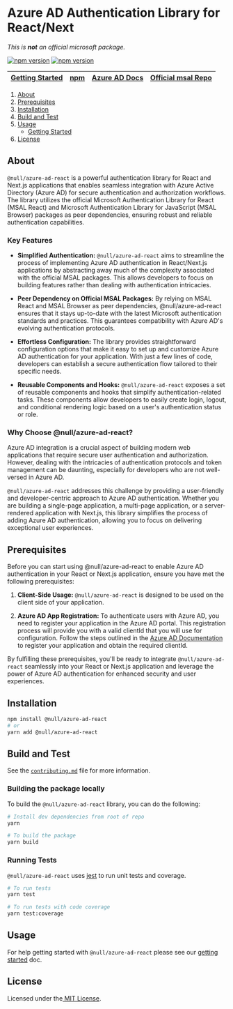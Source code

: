 # Azure AD Authentication Library for React/Next

_This is **not** an official microsoft package._

[![npm version](https://img.shields.io/npm/v/@null/azure-ad-react.svg?style=flat)](https://www.npmjs.com/package/@null/azure-ad-react/)
[![npm version](https://img.shields.io/npm/dm/@null/azure-ad-react.svg)](https://nodei.co/npm/@null/azure-ad-react/)

| [Getting Started](docs/getting-started.md) | <a href="https://www.npmjs.com/package/@null/azure-ad-react" target="blank">npm</a> | <a href="https://aka.ms/aaddevv2" target="_blank">Azure AD Docs</a> | <a href="https://github.com/AzureAD/microsoft-authentication-library-for-js/tree/dev" target="_blank">Official msal Repo</a> |
| ------------------------------------------ | ----------------------------------------------------------------------------------- | ------------------------------------------------------------------- | ---------------------------------------------------------------------------------------------------------------------------- |


1. [About](#about)
1. [Prerequisites](#prerequisites)
1. [Installation](#installation)
1. [Build and Test](#build-and-test)
1. [Usage](#usage)
   - [Getting Started](docs/getting-started.md)
1. [License](#license)

## About

`@null/azure-ad-react` is a powerful authentication library for React and Next.js applications that enables seamless integration with Azure Active Directory (Azure AD) for secure authentication and authorization workflows. The library utilizes the official Microsoft Authentication Library for React (MSAL React) and Microsoft Authentication Library for JavaScript (MSAL Browser) packages as peer dependencies, ensuring robust and reliable authentication capabilities.

### Key Features

- **Simplified Authentication:** `@null/azure-ad-react` aims to streamline the process of implementing Azure AD authentication in React/Next.js applications by abstracting away much of the complexity associated with the official MSAL packages. This allows developers to focus on building features rather than dealing with authentication intricacies.

- **Peer Dependency on Official MSAL Packages:** By relying on MSAL React and MSAL Browser as peer dependencies, @null/azure-ad-react ensures that it stays up-to-date with the latest Microsoft authentication standards and practices. This guarantees compatibility with Azure AD's evolving authentication protocols.

- **Effortless Configuration:** The library provides straightforward configuration options that make it easy to set up and customize Azure AD authentication for your application. With just a few lines of code, developers can establish a secure authentication flow tailored to their specific needs.

- **Reusable Components and Hooks:** `@null/azure-ad-react` exposes a set of reusable components and hooks that simplify authentication-related tasks. These components allow developers to easily create login, logout, and conditional rendering logic based on a user's authentication status or role.

### Why Choose @null/azure-ad-react?

Azure AD integration is a crucial aspect of building modern web applications that require secure user authentication and authorization. However, dealing with the intricacies of authentication protocols and token management can be daunting, especially for developers who are not well-versed in Azure AD.

`@null/azure-ad-react` addresses this challenge by providing a user-friendly and developer-centric approach to Azure AD authentication. Whether you are building a single-page application, a multi-page application, or a server-rendered application with Next.js, this library simplifies the process of adding Azure AD authentication, allowing you to focus on delivering exceptional user experiences.

## Prerequisites

Before you can start using @null/azure-ad-react to enable Azure AD authentication in your React or Next.js application, ensure you have met the following prerequisites:

1. **Client-Side Usage:**
   `@null/azure-ad-react` is designed to be used on the client side of your application.

1. **Azure AD App Registration:**
   To authenticate users with Azure AD, you need to register your application in the Azure AD portal. This registration process will provide you with a valid clientId that you will use for configuration. Follow the steps outlined in the [Azure AD Documentation](https://learn.microsoft.com/en-us/azure/active-directory/develop/quickstart-register-app) to register your application and obtain the required clientId.

By fulfilling these prerequisites, you'll be ready to integrate `@null/azure-ad-react` seamlessly into your React or Next.js application and leverage the power of Azure AD authentication for enhanced security and user experiences.

## Installation

```bash
npm install @null/azure-ad-react
# or
yarn add @null/azure-ad-react
```

## Build and Test

See the [`contributing.md`](docs/contributing.md) file for more information.

### Building the package locally

To build the `@null/azure-ad-react` library, you can do the following:

```bash
# Install dev dependencies from root of repo
yarn

# To build the package
yarn build
```

### Running Tests

`@null/azure-ad-react` uses [jest](https://jestjs.io/) to run unit tests and coverage.

```bash
# To run tests
yarn test

# To run tests with code coverage
yarn test:coverage
```

## Usage

For help getting started with `@null/azure-ad-react` please see our [getting started](docs/getting-started.md) doc.

## License

Licensed under the[ MIT License](LICENSE).
